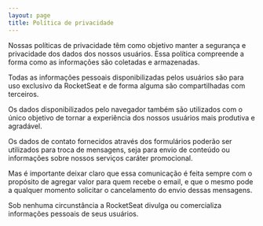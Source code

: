 ```yaml
---
layout: page
title: Política de privacidade
---
```


Nossas políticas de privacidade têm como objetivo manter a segurança e privacidade dos dados dos nossos usuários. Essa política compreende a forma como as informações são coletadas e armazenadas.

Todas as informações pessoais disponibilizadas pelos usuários são para uso exclusivo da RocketSeat e de forma alguma são compartilhadas com terceiros.

Os dados disponibilizados pelo navegador também são utilizados com o único objetivo de tornar a experiência dos nossos usuários mais produtiva e agradável.

Os dados de contato fornecidos através dos formulários poderão ser utilizados para troca de mensagens, seja para envio de conteúdo ou informações sobre nossos serviços caráter promocional.

Mas é importante deixar claro que essa comunicação é feita sempre com o propósito de agregar valor para quem recebe o email, e que o mesmo pode a qualquer momento solicitar o cancelamento do envio dessas mensagens.

Sob nenhuma circunstância a RocketSeat divulga ou comercializa informações pessoais de seus usuários.
